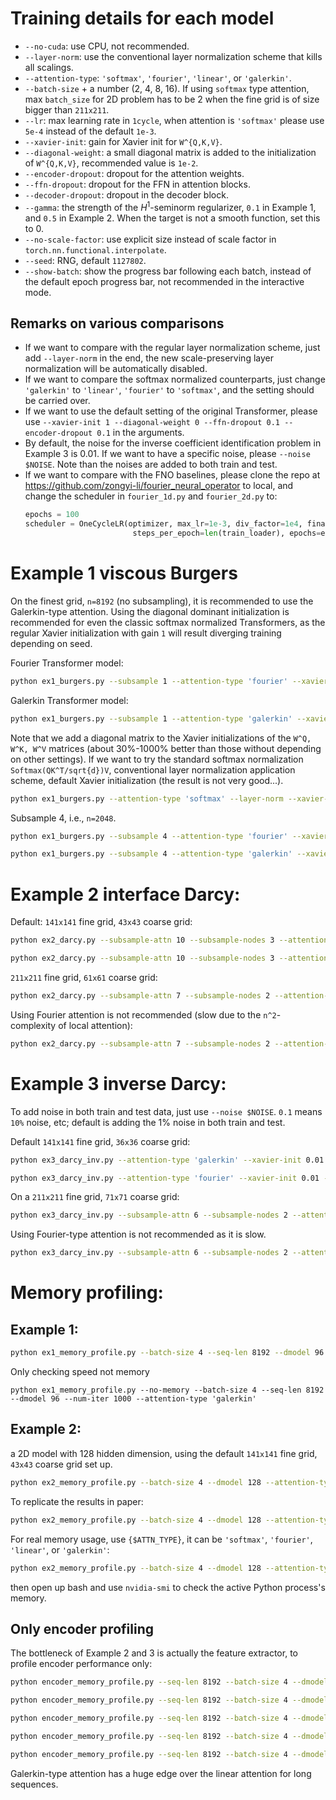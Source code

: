 # Training details for each model
- `--no-cuda`: use CPU, not recommended.
- `--layer-norm`: use the conventional layer normalization scheme that kills all scalings.
- `--attention-type`: `'softmax'`,  `'fourier'`,  `'linear'`, or  `'galerkin'`.
- `--batch-size` + a number (2, 4, 8, 16). If using `softmax` type attention, max `batch_size` for 2D problem has to be 2 when the fine grid is of size bigger than `211x211`.
- `--lr`: max learning rate in `1cycle`, when attention is `'softmax'` please use `5e-4` instead of the default `1e-3`.
- `--xavier-init`: gain for Xavier init for `W^{Q,K,V}`.
- `--diagonal-weight`: a small diagonal matrix is added to the initialization of `W^{Q,K,V}`, recommended value is `1e-2`.
- `--encoder-dropout`: dropout for the attention weights.
- `--ffn-dropout`: dropout for the FFN in attention blocks.
- `--decoder-dropout`: dropout in the decoder block.
- `--gamma`: the strength of the $H^1$-seminorm regularizer, `0.1` in Example 1, and `0.5` in Example 2. When the target is not a smooth function, set this to 0.
- `--no-scale-factor`: use explicit size instead of scale factor in `torch.nn.functional.interpolate`.
- `--seed`: RNG, default `1127802`.
- `--show-batch`: show the progress bar following each batch, instead of the default epoch progress bar, not recommended in the interactive mode.


## Remarks on various comparisons
- If we want to compare with the regular layer normalization scheme, just add `--layer-norm` in the end, the new scale-preserving layer normalization will be automatically disabled.
- If we want to compare the softmax normalized counterparts, just change `'galerkin'` to `'linear'`, `'fourier'` to `'softmax'`, and the setting should be carried over. 
- If we want to use the default setting of the original Transformer, please use `--xavier-init 1 --diagonal-weight 0 --ffn-dropout 0.1 --encoder-dropout 0.1` in the arguments.
- By default, the noise for the inverse coefficient identification problem in Example 3 is 0.01. If we want to have a specific noise, please `--noise $NOISE`. Note than the noises are added to both train and test.
- If we want to compare with the FNO baselines, please clone the repo at https://github.com/zongyi-li/fourier_neural_operator to local, and change the scheduler in `fourier_1d.py` and `fourier_2d.py` to:
    ```python
    epochs = 100
    scheduler = OneCycleLR(optimizer, max_lr=1e-3, div_factor=1e4, final_div_factor=1e4,
                            steps_per_epoch=len(train_loader), epochs=epochs)
    ```



# Example 1 viscous Burgers
On the finest grid, `n=8192` (no subsampling), it is recommended to use the Galerkin-type attention. Using the diagonal dominant initialization is recommended for even the classic softmax normalized Transformers, as the regular Xavier initialization with gain `1` will result diverging training depending on seed.

Fourier Transformer model:
```bash
python ex1_burgers.py --subsample 1 --attention-type 'fourier' --xavier-init 0.001 --diagonal-weight 0.01  --ffn-dropout 0.05 --batch-size 4
```

Galerkin Transformer model:
```bash
python ex1_burgers.py --subsample 1 --attention-type 'galerkin' --xavier-init 0.01 --diagonal-weight 0.01 --batch-size 4
```

Note that we add a diagonal matrix to the Xavier initializations of the `W^Q, W^K, W^V` matrices (about 30%-1000% better than those without depending on other settings). If we want to try the standard softmax normalization `Softmax(QK^T/sqrt{d})V`, conventional layer normalization application scheme, default Xavier initialization (the result is not very good...).
```bash
python ex1_burgers.py --attention-type 'softmax' --layer-norm --xavier-init 1.0 --diagonal-weight 0.0 --batch_size 4
```

Subsample 4, i.e., `n=2048`.

```bash
python ex1_burgers.py --subsample 4 --attention-type 'fourier' --xavier-init 0.001 --diagonal-weight 0.01  --ffn-dropout 0.05 --batch-size 4
```

```bash
python ex1_burgers.py --subsample 4 --attention-type 'galerkin' --xavier-init 0.01 --diagonal-weight 0.01 --batch-size 4
```



# Example 2 interface Darcy:
Default: `141x141` fine grid, `43x43` coarse grid: 

```bash
python ex2_darcy.py --subsample-attn 10 --subsample-nodes 3 --attention-type 'galerkin' --xavier-init 0.01 --diagonal-weight 0.01
```

```bash
python ex2_darcy.py --subsample-attn 10 --subsample-nodes 3 --attention-type 'fourier' --xavier-init 0.001 --diagonal-weight 0.01 --ffn-dropout 0.1 --encoder-dropout 0.05
```

`211x211` fine grid, `61x61` coarse grid:
```bash
python ex2_darcy.py --subsample-attn 7 --subsample-nodes 2 --attention-type 'galerkin' --xavier-init 0.01 --diagonal-weight 0.01 --ffn-dropout 0.05 --encoder-dropout 0.1
```

Using Fourier attention is not recommended (slow due to the `n^2`-complexity of local attention):
```bash
python ex2_darcy.py --subsample-attn 7 --subsample-nodes 2 --attention-type 'fourier' --xavier-init 0.001 --diagonal-weight 0.01 --ffn-dropout 0.1 --encoder-dropout 0.05
```

# Example 3 inverse Darcy:
To add noise in both train and test data, just use `--noise $NOISE`. `0.1` means `10%` noise, etc; default is adding the 1% noise in both train and test.

Default `141x141` fine grid, `36x36` coarse grid:
```bash
python ex3_darcy_inv.py --attention-type 'galerkin' --xavier-init 0.01 --diagonal-weight 0.01
```

```bash
python ex3_darcy_inv.py --attention-type 'fourier' --xavier-init 0.01 --diagonal-weight 0.01 --lr 0.001
```

On a `211x211` fine grid, `71x71` coarse grid: 
```bash
python ex3_darcy_inv.py --subsample-attn 6 --subsample-nodes 2 --attention-type 'galerkin' --xavier-init 0.01 --diagonal-weight 0.01
```
Using Fourier-type attention is not recommended as it is slow. 
```bash
python ex3_darcy_inv.py --subsample-attn 6 --subsample-nodes 2 --attention-type 'fourier' --xavier-init 0.01 --diagonal-weight 0.01 --ffn-dropout 0.1 --lr 0.0005
```




# Memory profiling:

## Example 1:
```bash
python ex1_memory_profile.py --batch-size 4 --seq-len 8192 --dmodel 96 --num-iter 1 --attention-type 'softmax' 'fourier' 'linear' 'galerkin'
```
Only checking speed not memory
```
python ex1_memory_profile.py --no-memory --batch-size 4 --seq-len 8192 --dmodel 96 --num-iter 1000 --attention-type 'galerkin'
```

## Example 2:
a 2D model with 128 hidden dimension, using the default `141x141` fine grid, `43x43` coarse grid set up.
```bash
python ex2_memory_profile.py --batch-size 4 --dmodel 128 --attention-type 'softmax' 'fourier' 'linear' 'galerkin'
```
To replicate the results in paper:
```bash
python ex2_memory_profile.py --batch-size 4 --dmodel 128 --attention-type 'softmax' 'fourier' 'linear' 'galerkin' --subsample-nodes 2 --subsample-attn 7 --num-iter 1
```

For real memory usage, use `{$ATTN_TYPE}`, it can be `'softmax'`, `'fourier'`, `'linear'`, or `'galerkin'`:
```bash
python ex2_memory_profile.py --batch-size 4 --dmodel 128 --attention-type $ATTN_TYPE --subsample-nodes 2 --subsample-attn 7 --num-iter 1000
```
then open up bash and use `nvidia-smi` to check the active Python process's memory.


## Only encoder profiling
The bottleneck of Example 2 and 3 is actually the feature extractor, to profile encoder performance only:
```bash
python encoder_memory_profile.py --seq-len 8192 --batch-size 4 --dmodel 128 --head 1 --num-layers 4 --ndim 2 --num-iter 1000 --attention-type 'galerkin'
```

```bash
python encoder_memory_profile.py --seq-len 8192 --batch-size 4 --dmodel 128 --head 1 --num-layers 4 --ndim 2 --num-iter 1000 --attention-type 'fourier'
```


```bash
python encoder_memory_profile.py --seq-len 8192 --batch-size 4 --dmodel 128 --head 1 --num-layers 4 --ndim 2 --num-iter 1000 --attention-type 'softmax'
```


```bash
python encoder_memory_profile.py --seq-len 8192 --batch-size 4 --dmodel 128 --head 1 --num-layers 4 --ndim 2 --num-iter 1000 --attention-type 'linear'
```

```bash
python encoder_memory_profile.py --seq-len 8192 --batch-size 4 --dmodel 128 --head 1 --num-layers 4 --ndim 2 --num-iter 1 --attention-type 'softmax' 'fourier' 'linear' 'galerkin'
```

Galerkin-type attention has a huge edge over the linear attention for long sequences.